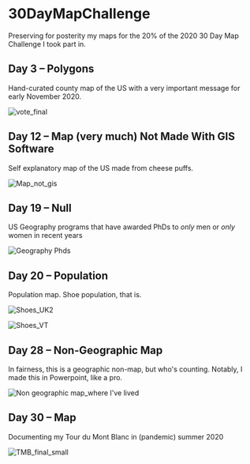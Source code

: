 # 30DayMapChallenge

Preserving for posterity my maps for the 20% of the 2020 30 Day Map Challenge I took part in. 

## Day 3 – Polygons
Hand-curated county map of the US with a very important message for early November 2020.

![vote_final](https://user-images.githubusercontent.com/44196769/100946058-8b4f3d00-34d0-11eb-8433-dd45cdf0b77a.png)

## Day 12 – Map (very much) Not Made With GIS Software
Self explanatory map of the US made from cheese puffs. 

![Map_not_gis](https://user-images.githubusercontent.com/44196769/100949850-264c1500-34d9-11eb-9777-f7c9a7ec2ce0.png)

## Day 19 – Null
US Geography programs that have awarded PhDs to *only* men or *only* women in recent years

![Geography Phds](https://user-images.githubusercontent.com/44196769/100948601-3adade00-34d6-11eb-8f9d-8c0133a5281e.png)

## Day 20 – Population
Population map. Shoe population, that is.

![Shoes_UK2](https://user-images.githubusercontent.com/44196769/100948734-87261e00-34d6-11eb-87c2-bc494e66cd4b.png)

![Shoes_VT](https://user-images.githubusercontent.com/44196769/100948768-9d33de80-34d6-11eb-9385-43fe1b647538.png)

## Day 28 – Non-Geographic Map
In fairness, this is a geographic non-map, but who's counting. Notably, I made this in Powerpoint, like a pro.

![Non geographic map_where I've lived](https://user-images.githubusercontent.com/44196769/100948696-72498a80-34d6-11eb-8ce7-10695cc65d7d.png)

## Day 30 – Map
Documenting my Tour du Mont Blanc in (pandemic) summer 2020

![TMB_final_small](https://user-images.githubusercontent.com/44196769/100950031-7925cc80-34d9-11eb-86b8-93551de4aafd.png)
